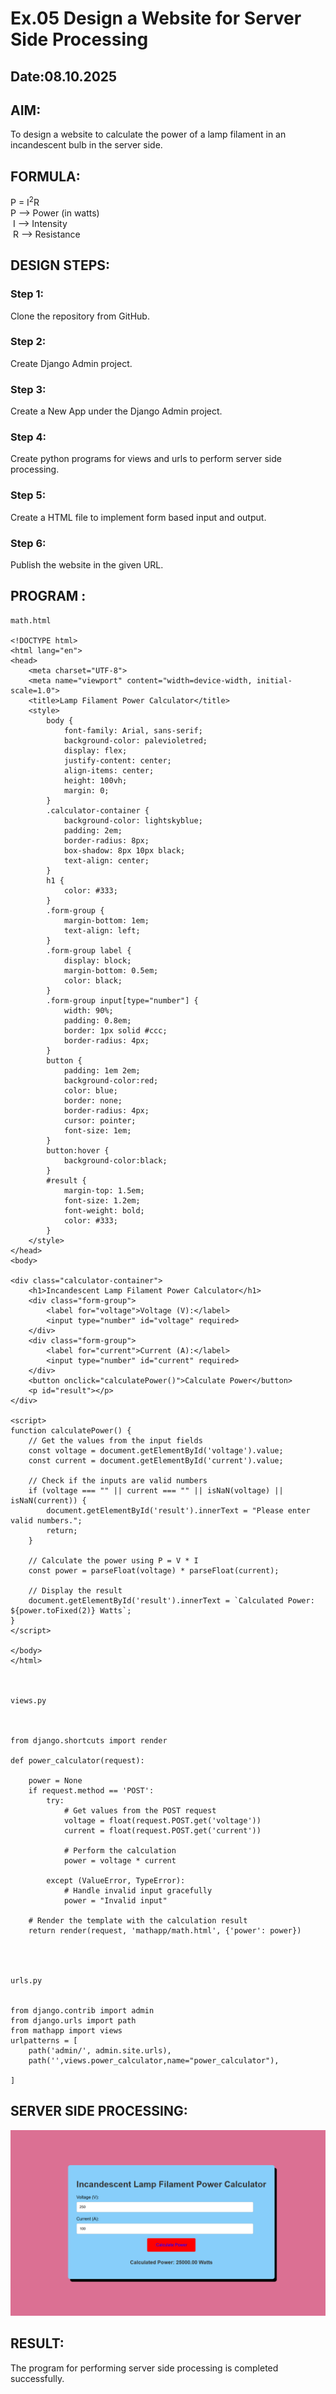# Ex.05 Design a Website for Server Side Processing
## Date:08.10.2025

## AIM:
 To design a website to calculate the power of a lamp filament in an incandescent bulb in the server side. 


## FORMULA:
P = I<sup>2</sup>R
<br> P --> Power (in watts)
<br> I --> Intensity
<br> R --> Resistance

## DESIGN STEPS:

### Step 1:
Clone the repository from GitHub.

### Step 2:
Create Django Admin project.

### Step 3:
Create a New App under the Django Admin project.

### Step 4:
Create python programs for views and urls to perform server side processing.

### Step 5:
Create a HTML file to implement form based input and output.

### Step 6:
Publish the website in the given URL.

## PROGRAM :

~~~
math.html

<!DOCTYPE html>
<html lang="en">
<head>
    <meta charset="UTF-8">
    <meta name="viewport" content="width=device-width, initial-scale=1.0">
    <title>Lamp Filament Power Calculator</title>
    <style>
        body {
            font-family: Arial, sans-serif;
            background-color: palevioletred;
            display: flex;
            justify-content: center;
            align-items: center;
            height: 100vh;
            margin: 0;
        }
        .calculator-container {
            background-color: lightskyblue;
            padding: 2em;
            border-radius: 8px;
            box-shadow: 8px 10px black;
            text-align: center;
        }
        h1 {
            color: #333;
        }
        .form-group {
            margin-bottom: 1em;
            text-align: left;
        }
        .form-group label {
            display: block;
            margin-bottom: 0.5em;
            color: black;
        }
        .form-group input[type="number"] {
            width: 90%;
            padding: 0.8em;
            border: 1px solid #ccc;
            border-radius: 4px;
        }
        button {
            padding: 1em 2em;
            background-color:red;
            color: blue;
            border: none;
            border-radius: 4px;
            cursor: pointer;
            font-size: 1em;
        }
        button:hover {
            background-color:black;
        }
        #result {
            margin-top: 1.5em;
            font-size: 1.2em;
            font-weight: bold;
            color: #333;
        }
    </style>
</head>
<body>

<div class="calculator-container">
    <h1>Incandescent Lamp Filament Power Calculator</h1>
    <div class="form-group">
        <label for="voltage">Voltage (V):</label>
        <input type="number" id="voltage" required>
    </div>
    <div class="form-group">
        <label for="current">Current (A):</label>
        <input type="number" id="current" required>
    </div>
    <button onclick="calculatePower()">Calculate Power</button>
    <p id="result"></p>
</div>

<script>
function calculatePower() {
    // Get the values from the input fields
    const voltage = document.getElementById('voltage').value;
    const current = document.getElementById('current').value;

    // Check if the inputs are valid numbers
    if (voltage === "" || current === "" || isNaN(voltage) || isNaN(current)) {
        document.getElementById('result').innerText = "Please enter valid numbers.";
        return;
    }

    // Calculate the power using P = V * I
    const power = parseFloat(voltage) * parseFloat(current);

    // Display the result
    document.getElementById('result').innerText = `Calculated Power: ${power.toFixed(2)} Watts`;
}
</script>

</body>
</html>



views.py



from django.shortcuts import render

def power_calculator(request):
    
    power = None
    if request.method == 'POST':
        try:
            # Get values from the POST request
            voltage = float(request.POST.get('voltage'))
            current = float(request.POST.get('current'))
            
            # Perform the calculation
            power = voltage * current
            
        except (ValueError, TypeError):
            # Handle invalid input gracefully
            power = "Invalid input"

    # Render the template with the calculation result
    return render(request, 'mathapp/math.html', {'power': power})




urls.py


from django.contrib import admin
from django.urls import path
from mathapp import views
urlpatterns = [
    path('admin/', admin.site.urls),
    path('',views.power_calculator,name="power_calculator"),
   
]

~~~


## SERVER SIDE PROCESSING:
![alt text](<maddy/mathapp/templates/mathapp/Screenshot 2025-10-06 144824.png>)



## RESULT:
The program for performing server side processing is completed successfully.
